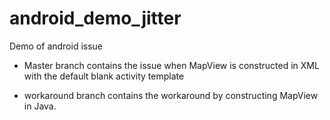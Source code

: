 # android_demo_jitter
Demo of android issue

- Master branch contains the issue when MapView is constructed in XML with the default blank activity template

- workaround branch contains the workaround by constructing MapView in Java.
